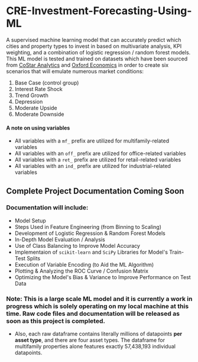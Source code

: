 # CRE-Investment-Forecasting-Using-ML

A supervised machine learning model that can accurately predict which cities and property types to invest in based on multivariate analysis, KPI weighting, and a combination of logistic regression / random forest models. This ML model is tested and trained on datasets which have been sourced from [CoStar Analytics](https://www.costar.com/products/analytics) and [Oxford Economics](https://www.oxfordeconomics.com/service-category/real-estate/) in order to create six scenarios that will emulate numerous market conditions:

1. Base Case (control group)
2. Interest Rate Shock
3. Trend Growth                                    
4. Depression
5. Moderate Upside
6. Moderate Downside

#### **A note on using variables**

* All variables with a `mf_` prefix are utilized for multifamily-related variables
* All variables with an `off_` prefix are utilized for office-related variables
* All variables with a `ret_` prefix are utilized for retail-related variables
* All variables with an `ind_` prefix are utilized for industrial-related variables

## Complete Project Documentation Coming Soon

### Documentation will include:

* Model Setup
* Steps Used in Feature Engineering (from Binning to Scaling)
* Development of Logistic Regression & Random Forest Models
* In-Depth Model Evaluation / Analysis
* Use of Class Balancing to Improve Model Accuracy
* Implementaion of `scikit-learn` and `SciPy` Libraries for Model's Train-Test Splits
* Execution of Variable Encoding (to Aid the ML Algorithm)
* Plotting & Analyzing the ROC Curve / Confusion Matrix
* Optimizing the Model's Bias & Variance to Improve Performance on Test Data

### **Note:** This is a large scale ML model and it is currently a work in progress which is solely operating on my local machine at this time. Raw code files and documentation will be released as soon as this project is completed.

* Also, each raw dataframe contains literally millions of datapoints **per asset type**, and there are four asset types. The dataframe for multifamily properties alone features exactly 57,438,193 individual datapoints.
